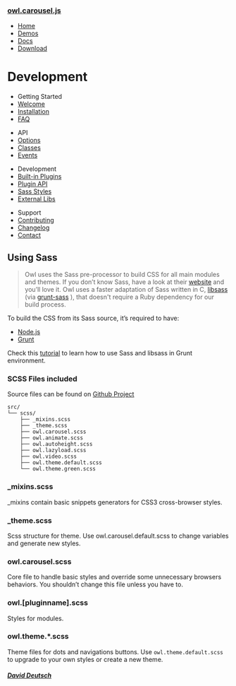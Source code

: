 ### [owl.carousel.js](/OwlCarousel2/)

<span id="toggle-nav" class="right"> </span>

-   [Home](/OwlCarousel2/index.html)
-   [Demos](/OwlCarousel2/demos/demos.html)
-   [Docs](/OwlCarousel2/docs/started-welcome.html)
-   [Download](https://github.com/OwlCarousel2/OwlCarousel2/archive/2.3.4.zip) <span class="download"></span>

Development
===========

-   Getting Started
-   [Welcome](started-welcome.html)
-   [Installation](started-installation.html)
-   [FAQ](started-faq.html)

<!-- -->

-   API
-   [Options](api-options.html)
-   [Classes](api-classes.html)
-   [Events](api-events.html)

<!-- -->

-   Development
-   [Built-in Plugins](dev-buildin-plugins.html)
-   [Plugin API](dev-plugin-api.html)
-   [Sass Styles](dev-styles.html)
-   [External Libs](dev-external.html)

<!-- -->

-   Support
-   [Contributing](support-contributing.html)
-   [Changelog](support-changelog.html)
-   [Contact](support-contact.html)

Using Sass
----------

> Owl uses the Sass pre-processor to build CSS for all main modules and themes. If you don’t know Sass, have a look at their [website](http://sass-lang.com/) and you’ll love it. Owl uses a faster adaptation of Sass written in C, [libsass](http://libsass.org/) (via [grunt-sass](https://github.com/sindresorhus/grunt-sass) ), that doesn't require a Ruby dependency for our build process.

To build the CSS from its Sass source, it’s required to have:

-   [Node.js](https://nodejs.org/)
-   [Grunt](http://gruntjs.com/)

Check this [tutorial](https://benfrain.com/lightning-fast-sass-compiling-with-libsass-node-sass-and-grunt-sass/) to learn how to use Sass and libsass in Grunt environment.

### SCSS Files included

Source files can be found on [Github Project](https://github.com/OwlCarousel2/OwlCarousel2)

    src/
    └── scss/
        ├── _mixins.scss
        ├── _theme.scss
        ├── owl.carousel.scss
        ├── owl.animate.scss
        ├── owl.autoheight.scss
        ├── owl.lazyload.scss
        ├── owl.video.scss
        ├── owl.theme.default.scss
        └── owl.theme.green.scss

### \_mixins.scss

\_mixins contain basic snippets generators for CSS3 cross-browser styles.

### \_theme.scss

Scss structure for theme. Use owl.carousel.default.scss to change variables and generate new styles.

### owl.carousel.scss

Core file to handle basic styles and override some unnecessary browsers behaviors. You shouldn’t change this file unless you have to.

### owl.\[pluginname\].scss

Styles for modules.

### owl.theme.\*.scss

Theme files for dots and navigations buttons. Use `owl.theme.default.scss` to upgrade to your own styles or create a new theme.

##### [David Deutsch](/OwlCarousel2/docs/support-contact.html) <a href="https://twitter.com/share?url=https://github.com/OwlCarousel2/OwlCarousel2&amp;text=Owl%20Carousel%20-%20This%20is%20so%20awesome!%20" id="custom-tweet-button"></a>
